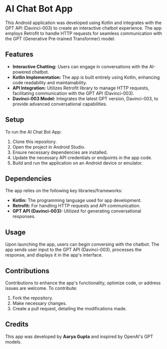 # AI Chat Bot App

This Android application was developed using Kotlin and integrates with the GPT API (Davinci-003) to create an interactive chatbot experience. The app employs Retrofit to handle HTTP requests for seamless communication with the GPT (Generative Pre-trained Transformer) model.

## Features

- **Interactive Chatting:** Users can engage in conversations with the AI-powered chatbot.
- **Kotlin Implementation:** The app is built entirely using Kotlin, enhancing code readability and maintainability.
- **API Integration:** Utilizes Retrofit library to manage HTTP requests, facilitating communication with the GPT API (Davinci-003).
- **Davinci-003 Model:** Integrates the latest GPT version, Davinci-003, to provide advanced conversational capabilities.

## Setup

To run the AI Chat Bot App:

1. Clone this repository.
2. Open the project in Android Studio.
3. Ensure necessary dependencies are installed.
4. Update the necessary API credentials or endpoints in the app code.
5. Build and run the application on an Android device or emulator.

## Dependencies

The app relies on the following key libraries/frameworks:

- **Kotlin:** The programming language used for app development.
- **Retrofit:** For handling HTTP requests and API communication.
- **GPT API (Davinci-003):** Utilized for generating conversational responses.

## Usage

Upon launching the app, users can begin conversing with the chatbot. The app sends user input to the GPT API (Davinci-003), processes the response, and displays it in the app's interface.

## Contributions

Contributions to enhance the app's functionality, optimize code, or address issues are welcome. To contribute:

1. Fork the repository.
2. Make necessary changes.
3. Create a pull request, detailing the modifications made.

## Credits

This app was developed by **Aarya Gupta** and inspired by OpenAI's GPT models.


